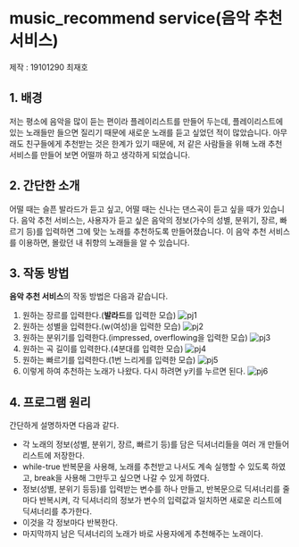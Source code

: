 # music_recommend service(음악 추천 서비스)
제작 : 19101290 최재호
## 1. 배경
저는 평소에 음악을 많이 듣는 편이라 플레이리스트를 만들어 두는데, 플레이리스트에 있는 노래들만 들으면 질리기 때문에 새로운 노래를 듣고 싶었던 적이 많았습니다. 아무래도 친구들에게 추천받는 것은 한계가 있기 때문에, 저 같은 사람들을 위해 노래 추천 서비스를 만들어 보면 어떨까 하고 생각하게 되었습니다.
## 2. 간단한 소개
어떨 때는 슬픈 발라드가 듣고 싶고, 어떨 때는 신나는 댄스곡이 듣고 싶을 때가 있습니다. 음악 추천 서비스는, 사용자가 듣고 싶은 음악의 정보(가수의 성별, 분위기, 장르, 빠르기 등)를 입력하면 그에 맞는 노래를 추천하도록 만들어졌습니다. 이 음악 추천 서비스를 이용하면, 몰랐던 내 취향의 노래들을 알 수 있습니다.
## 3. 작동 방법
**음악 추천 서비스**의 작동 방법은 다음과 같습니다.
1. 원하는 장르를 입력한다.(**발라드**를 입력한 모습)
![pj1](https://user-images.githubusercontent.com/113440277/206906933-16629a56-04fe-4aee-ae1a-3c2c394dce01.png)
1. 원하는 성별을 입력한다.(w(여성)을 입력한 모습)
![pj2](https://user-images.githubusercontent.com/113440277/206906935-f5c479b0-d4b9-401b-b4f6-e2cfadd98d10.png)
1. 원하는 분위기를 입력한다.(impressed, overflowing을 입력한 모습)
![pj3](https://user-images.githubusercontent.com/113440277/206906936-1522b427-1e9f-4c35-b093-edbbd4ba80e2.png)
1. 원하는 곡 길이를 입력한다.(4분대를 입력한 모습)
![pj4](https://user-images.githubusercontent.com/113440277/206906939-46016442-0b6b-417c-a049-af60d6db8139.png)
1. 원하는 빠르기를 입력한다.(1번 느리게를 입력한 모습)
![pj5](https://user-images.githubusercontent.com/113440277/206906941-13b3ca3c-bd05-40c2-89f1-1ba1ff70a222.png)
1. 이렇게 하여 추천하는 노래가 나왔다. 다시 하려면 y키를 누르면 된다.
![pj6](https://user-images.githubusercontent.com/113440277/206906942-fcf5ab72-0dc2-42b0-b0b8-083816e1ae99.png)
## 4. 프로그램 원리
간단하게 설명하자면 다음과 같다.
* 각 노래의 정보(성별, 분위기, 장르, 빠르기 등)를 담은 딕셔너리들을 여러 개 만들어 리스트에 저장한다.
* while-true 반복문을 사용해, 노래를 추천받고 나서도 계속 실행할 수 있도록 하였고, break을 사용해 그만두고 싶으면 나갈 수 있게 하였다.
* 정보(성별, 분위기 등등)를 입력받는 변수를 하나 만들고, 반복문으로 딕셔너리를 줄마다 반복시켜, 각 딕셔너리의 정보가 변수의 입력값과 일치하면 새로운 리스트에 딕셔너리를 추가한다.
* 이것을 각 정보마다 반복한다.
* 마지막까지 남은 딕셔너리의 노래가 바로 사용자에게 추천해주는 노래이다.
